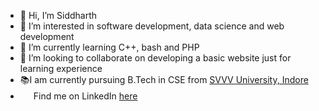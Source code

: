 - 👋 Hi, I’m Siddharth
- 👀 I’m interested in software development, data science and web development
- 🌱 I’m currently learning C++, bash and PHP
- 💞️ I’m looking to collaborate on developing a basic website just for learning experience
- 📚️I am currently pursuing B.Tech in CSE from [SVVV University, Indore](https://svvv.edu.in/)
- <img width=17px src="https://www.vectorlogo.zone/logos/linkedin/linkedin-icon.svg"> Find me on LinkedIn <a href="https://www.linkedin.com/in/siddharth-m-a77806105" target="_blank" >here</a>
<!---
sid760/sid760 is a ✨ special ✨ repository because its `README.md` (this file) appears on your GitHub profile.
You can click the Preview link to take a look at your changes.
--->
